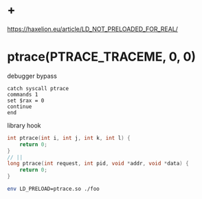 # +

https://haxelion.eu/article/LD_NOT_PRELOADED_FOR_REAL/

# ptrace(PTRACE_TRACEME, 0, 0)

debugger bypass

```gdb
catch syscall ptrace
commands 1
set $rax = 0
continue
end
```

library hook

```c
int ptrace(int i, int j, int k, int l) {
    return 0;
}
// ||
long ptrace(int request, int pid, void *addr, void *data) {
    return 0;
}
```

```bash
env LD_PRELOAD=ptrace.so ./foo
```

